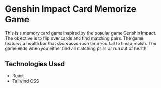 # Genshin Impact Card Memorize Game

This is a memory card game inspired by the popular game Genshin Impact. The objective is to flip over cards and find matching pairs. The game features a health bar that decreases each time you fail to find a match. The game ends when you either find all matching pairs or run out of health.

## Technologies Used

- React
- Tailwind CSS
